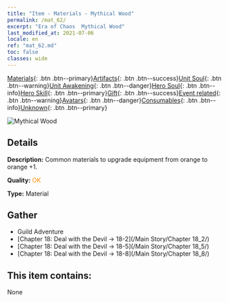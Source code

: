 ```yaml
---
title: "Item - Materials - Mythical Wood"
permalink: /mat_62/
excerpt: "Era of Chaos  Mythical Wood"
last_modified_at: 2021-07-06
locale: en
ref: "mat_62.md"
toc: false
classes: wide
---
```

 [Materials](/Items/){: .btn .btn--primary}[Artifacts](/Items/Artifacts/){: .btn .btn--success}[Unit Soul](/Items/UnitSoul/){: .btn .btn--warning}[Unit Awakening](/Items/UnitAwakening/){: .btn .btn--danger}[Hero Soul](/Items/HeroSoul/){: .btn .btn--info}[Hero Skill](/Items/HeroSkill/){: .btn .btn--primary}[Gift](/Items/Gift/){: .btn .btn--success}[Event related](/Items/Events/){: .btn .btn--warning}[Avatars](/Items/Avatars/){: .btn .btn--danger}[Consumables](/Items/Consumables/){: .btn .btn--info}[Unknown](/Items/Unknown/){: .btn .btn--primary}

 ![Mythical Wood](/images/t/i_cailiao_mucai3.png)

## Details
 **Description:** Common materials to upgrade equipment from orange to orange +1.

 **Quality:** <span style="color: #FF8C00">OK</span>

 **Type:** Material

## Gather

*    Guild Adventure 
*    [Chapter 18: Deal with the Devil -> 18-2](/Main Story/Chapter 18_2/) 
*    [Chapter 18: Deal with the Devil -> 18-5](/Main Story/Chapter 18_5/) 
*    [Chapter 18: Deal with the Devil -> 18-8](/Main Story/Chapter 18_8/) 

## This item contains:

  None

